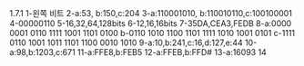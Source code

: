 1.7.1
1-왼쪽 비트
2-a:53, b:150,c:204
3-a:110001010, b:110010110,c:100100001
4-00000110
5-16,32,64,128bits
6-12,16,16bits
7-35DA,CEA3,FEDB
8-a:0000 0001 0110 1111 1001 1101 0100
b-0110 1010 1100 1101 1111 1010 1001 0101
c-1111 0110 1001 1011 1101 1100 0010 1010
9-a:10,b:241,c:16,d:127,e:44
10-a:98,b:1203,c:671
11-a:FFE8,b:FEB5
12-a:FFEB,b:FFD#
13-a:16093
14
